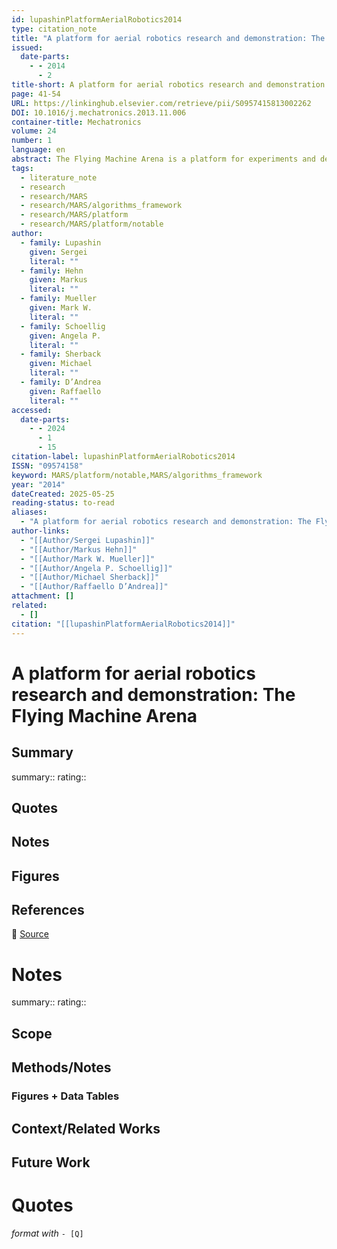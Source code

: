 ```yaml
---
id: lupashinPlatformAerialRobotics2014
type: citation_note
title: "A platform for aerial robotics research and demonstration: The Flying Machine Arena"
issued:
  date-parts:
    - - 2014
      - 2
title-short: A platform for aerial robotics research and demonstration
page: 41-54
URL: https://linkinghub.elsevier.com/retrieve/pii/S0957415813002262
DOI: 10.1016/j.mechatronics.2013.11.006
container-title: Mechatronics
volume: 24
number: 1
language: en
abstract: The Flying Machine Arena is a platform for experiments and demonstrations with ﬂeets of small ﬂying vehicles. It utilizes a distributed, modular architecture linked by robust communication layers. An estimation and control framework along with built-in system protection components enable prototyping of new control systems concepts and implementation of novel demonstrations. More recently, a mobile version has been featured at several eminent public events. We describe the architecture of the Arena from the viewpoint of system robustness and its capability as a dual-purpose research and demonstration platform.
tags:
  - literature_note
  - research
  - research/MARS
  - research/MARS/algorithms_framework
  - research/MARS/platform
  - research/MARS/platform/notable
author:
  - family: Lupashin
    given: Sergei
    literal: ""
  - family: Hehn
    given: Markus
    literal: ""
  - family: Mueller
    given: Mark W.
    literal: ""
  - family: Schoellig
    given: Angela P.
    literal: ""
  - family: Sherback
    given: Michael
    literal: ""
  - family: D’Andrea
    given: Raffaello
    literal: ""
accessed:
  date-parts:
    - - 2024
      - 1
      - 15
citation-label: lupashinPlatformAerialRobotics2014
ISSN: "09574158"
keyword: MARS/platform/notable,MARS/algorithms_framework
year: "2014"
dateCreated: 2025-05-25
reading-status: to-read
aliases:
  - "A platform for aerial robotics research and demonstration: The Flying Machine Arena"
author-links:
  - "[[Author/Sergei Lupashin]]"
  - "[[Author/Markus Hehn]]"
  - "[[Author/Mark W. Mueller]]"
  - "[[Author/Angela P. Schoellig]]"
  - "[[Author/Michael Sherback]]"
  - "[[Author/Raffaello D’Andrea]]"
attachment: []
related:
  - []
citation: "[[lupashinPlatformAerialRobotics2014]]"
---
```


# A platform for aerial robotics research and demonstration: The Flying Machine Arena

## Summary
summary::
rating::

## Quotes

## Notes

## Figures

## References

🔗 [Source](https://linkinghub.elsevier.com/retrieve/pii/S0957415813002262)

# Notes 
summary::
rating:: 

## Scope
## Methods/Notes
### Figures + Data Tables
## Context/Related Works
## Future Work


# Quotes
 *format with* `- [Q]`
